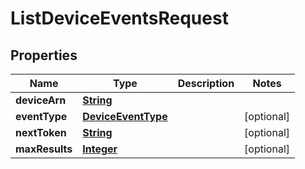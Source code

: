 

# ListDeviceEventsRequest


## Properties

| Name | Type | Description | Notes |
|------------ | ------------- | ------------- | -------------|
|**deviceArn** | [**String**](String.md) |  |  |
|**eventType** | [**DeviceEventType**](DeviceEventType.md) |  |  [optional] |
|**nextToken** | [**String**](String.md) |  |  [optional] |
|**maxResults** | [**Integer**](Integer.md) |  |  [optional] |



